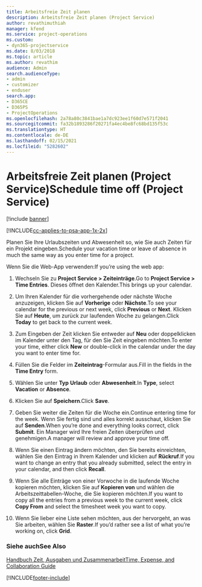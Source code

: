 ```yaml
---
title: Arbeitsfreie Zeit planen
description: Arbeitsfreie Zeit planen (Project Service)
author: revathimuthiah
manager: kfend
ms.service: project-operations
ms.custom:
- dyn365-projectservice
ms.date: 8/03/2018
ms.topic: article
ms.author: revathim
audience: Admin
search.audienceType:
- admin
- customizer
- enduser
search.app:
- D365CE
- D365PS
- ProjectOperations
ms.openlocfilehash: 2a78a80c3841bae1a7dc923ee1f60d7e571f2041
ms.sourcegitcommit: fa32b1893286f20271fa4ec4be8fc68bd135f53c
ms.translationtype: HT
ms.contentlocale: de-DE
ms.lasthandoff: 02/15/2021
ms.locfileid: "5282602"
---
```

# <a name="schedule-time-off-project-service"></a><span data-ttu-id="be6c9-103">Arbeitsfreie Zeit planen (Project Service)</span><span class="sxs-lookup"><span data-stu-id="be6c9-103">Schedule time off (Project Service)</span></span>

[!include [banner](../includes/psa-now-project-operations.md)]

[!INCLUDE[cc-applies-to-psa-app-1x-2x](../includes/cc-applies-to-psa-app-1x-2x.md)]

<span data-ttu-id="be6c9-104">Planen Sie Ihre Urlaubszeiten und Abwesenheit so, wie Sie auch Zeiten für ein Projekt eingeben.</span><span class="sxs-lookup"><span data-stu-id="be6c9-104">Schedule your vacation time or leave of absence in much the same way as you enter time for a project.</span></span>  
  
 <span data-ttu-id="be6c9-105">Wenn Sie die Web-App verwenden:</span><span class="sxs-lookup"><span data-stu-id="be6c9-105">If you’re using the web app:</span></span>  
  
1.  <span data-ttu-id="be6c9-106">Wechseln Sie zu **Project Service > Zeiteinträge**.</span><span class="sxs-lookup"><span data-stu-id="be6c9-106">Go to **Project Service > Time Entries**.</span></span> <span data-ttu-id="be6c9-107">Dieses öffnet den Kalender.</span><span class="sxs-lookup"><span data-stu-id="be6c9-107">This brings up your calendar.</span></span>  
  
2.  <span data-ttu-id="be6c9-108">Um Ihren Kalender für die vorhergehende oder nächste Woche anzuzeigen, klicken Sie auf **Vorherige** oder **Nächste**.</span><span class="sxs-lookup"><span data-stu-id="be6c9-108">To see your calendar for the previous or next week, click **Previous** or **Next**.</span></span> <span data-ttu-id="be6c9-109">Klicken Sie auf **Heute**, um zurück zur laufenden Woche zu gelangen.</span><span class="sxs-lookup"><span data-stu-id="be6c9-109">Click **Today** to get back to the current week.</span></span>  
  
3.  <span data-ttu-id="be6c9-110">Zum Eingeben der Zeit klicken Sie entweder auf **Neu** oder doppelklicken im Kalender unter den Tag, für den Sie Zeit eingeben möchten.</span><span class="sxs-lookup"><span data-stu-id="be6c9-110">To enter your time, either click **New** or double-click in the calendar under the day you want to enter time for.</span></span>  
  
4.  <span data-ttu-id="be6c9-111">Füllen Sie die Felder im **Zeiteintrag**-Formular aus.</span><span class="sxs-lookup"><span data-stu-id="be6c9-111">Fill in the fields in the **Time Entry** form.</span></span>  
  
5.  <span data-ttu-id="be6c9-112">Wählen Sie unter **Typ** **Urlaub** oder **Abwesenheit**.</span><span class="sxs-lookup"><span data-stu-id="be6c9-112">In **Type**, select **Vacation** or **Absence**.</span></span>  
  
6.  <span data-ttu-id="be6c9-113">Klicken Sie auf **Speichern**.</span><span class="sxs-lookup"><span data-stu-id="be6c9-113">Click **Save**.</span></span>  
  
7.  <span data-ttu-id="be6c9-114">Geben Sie weiter die Zeiten für die Woche ein.</span><span class="sxs-lookup"><span data-stu-id="be6c9-114">Continue entering time for the week.</span></span> <span data-ttu-id="be6c9-115">Wenn Sie fertig sind und alles korrekt ausschaut, klicken Sie auf **Senden**.</span><span class="sxs-lookup"><span data-stu-id="be6c9-115">When you’re done and everything looks correct, click **Submit**.</span></span> <span data-ttu-id="be6c9-116">Ein Manager wird Ihre freien Zeiten überprüfen und genehmigen.</span><span class="sxs-lookup"><span data-stu-id="be6c9-116">A manager will review and approve your time off.</span></span>  
  
8.  <span data-ttu-id="be6c9-117">Wenn Sie einen Eintrag ändern möchten, den Sie bereits einreichten, wählen Sie den Eintrag in Ihrem Kalender und klicken auf **Rückruf**.</span><span class="sxs-lookup"><span data-stu-id="be6c9-117">If you want to change an entry that you already submitted, select the entry in your calendar, and then click **Recall**.</span></span>  
  
9. <span data-ttu-id="be6c9-118">Wenn Sie alle Einträge von einer Vorwoche in die laufende Woche kopieren möchten, klicken Sie auf **Kopieren von** und wählen die Arbeitszeittabellen-Woche, die Sie kopieren möchten.</span><span class="sxs-lookup"><span data-stu-id="be6c9-118">If you want to copy all the entries from a previous week to the current week, click **Copy From** and select the timesheet week you want to copy.</span></span>  
  
10. <span data-ttu-id="be6c9-119">Wenn Sie lieber eine Liste sehen möchten, aus der hervorgeht, an was Sie arbeiten, wählen Sie **Raster**.</span><span class="sxs-lookup"><span data-stu-id="be6c9-119">If you’d rather see a list of what you’re working on, click **Grid**.</span></span>  
  
### <a name="see-also"></a><span data-ttu-id="be6c9-120">Siehe auch</span><span class="sxs-lookup"><span data-stu-id="be6c9-120">See Also</span></span>  
 [<span data-ttu-id="be6c9-121">Handbuch Zeit, Ausgaben und Zusammenarbeit</span><span class="sxs-lookup"><span data-stu-id="be6c9-121">Time, Expense, and Collaboration Guide</span></span>](../psa/time-expense-collaboration-guide.md)


[!INCLUDE[footer-include](../includes/footer-banner.md)]